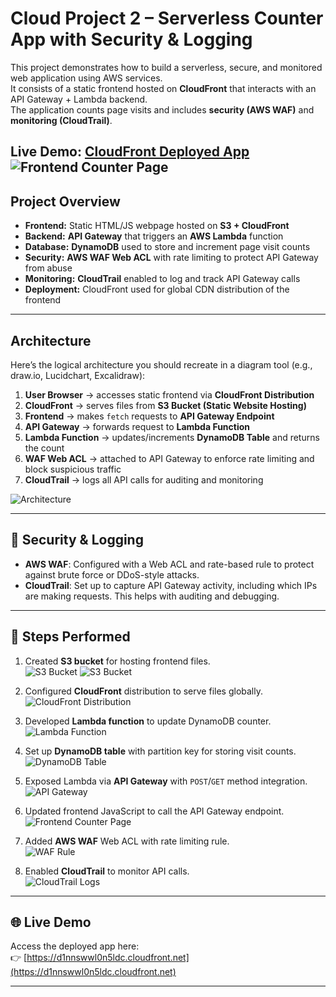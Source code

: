 # Cloud Project 2 – Serverless Counter App with Security & Logging

This project demonstrates how to build a serverless, secure, and monitored web application using AWS services.  
It consists of a static frontend hosted on **CloudFront** that interacts with an API Gateway + Lambda backend.  
The application counts page visits and includes **security (AWS WAF)** and **monitoring (CloudTrail)**.

Live Demo: [CloudFront Deployed App](https://d1nnswwl0n5ldc.cloudfront.net)
  ![Frontend Counter Page](images/frontend.png)
---

##  Project Overview
- **Frontend:** Static HTML/JS webpage hosted on **S3 + CloudFront**  
- **Backend:** **API Gateway** that triggers an **AWS Lambda** function  
- **Database:** **DynamoDB** used to store and increment page visit counts  
- **Security:** **AWS WAF Web ACL** with rate limiting to protect API Gateway from abuse  
- **Monitoring:** **CloudTrail** enabled to log and track API Gateway calls  
- **Deployment:** CloudFront used for global CDN distribution of the frontend  

---

##  Architecture
Here’s the logical architecture you should recreate in a diagram tool (e.g., draw.io, Lucidchart, Excalidraw):

1. **User Browser** → accesses static frontend via **CloudFront Distribution**  
2. **CloudFront** → serves files from **S3 Bucket (Static Website Hosting)**  
3. **Frontend** → makes `fetch` requests to **API Gateway Endpoint**  
4. **API Gateway** → forwards request to **Lambda Function**  
5. **Lambda Function** → updates/increments **DynamoDB Table** and returns the count  
6. **WAF Web ACL** → attached to API Gateway to enforce rate limiting and block suspicious traffic  
7. **CloudTrail** → logs all API calls for auditing and monitoring  

![Architecture](images/architecture.png)

---

## 🔐 Security & Logging
- **AWS WAF**: Configured with a Web ACL and rate-based rule to protect against brute force or DDoS-style attacks.  
- **CloudTrail**: Set up to capture API Gateway activity, including which IPs are making requests. This helps with auditing and debugging.  

---

## 🚀 Steps Performed
1. Created **S3 bucket** for hosting frontend files.  
   ![S3 Bucket](images/s3_bucket.png)
   ![S3 Bucket](images/s3_bucket2.png)

3. Configured **CloudFront** distribution to serve files globally.  
   ![CloudFront Distribution](images/cloudfront.png)

4. Developed **Lambda function** to update DynamoDB counter.  
   ![Lambda Function](images/lambda.png)

5. Set up **DynamoDB table** with partition key for storing visit counts.  
   ![DynamoDB Table](images/dynamodb.png)

6. Exposed Lambda via **API Gateway** with `POST`/`GET` method integration.  
   ![API Gateway](images/apigateway.png)

7. Updated frontend JavaScript to call the API Gateway endpoint.  
   ![Frontend Counter Page](images/frontend.png)

8. Added **AWS WAF** Web ACL with rate limiting rule.  
   ![WAF Rule](images/waf.png)

9. Enabled **CloudTrail** to monitor API calls.  
   ![CloudTrail Logs](images/cloudtrail.png)

---


## 🌐 Live Demo
Access the deployed app here:  
👉 [https://d1nnswwl0n5ldc.cloudfront.net](https://d1nnswwl0n5ldc.cloudfront.net)

---
